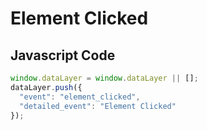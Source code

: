 # Element Clicked

### 

## Javascript Code
```js
window.dataLayer = window.dataLayer || [];
dataLayer.push({
  "event": "element_clicked",
  "detailed_event": "Element Clicked"
});
```








